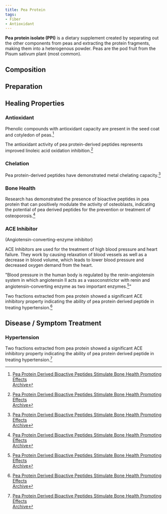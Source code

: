 ```yaml
---
title: Pea Protein
tags:
- Fiber
- Antioxidant
---
```

**Pea protein isolate (PPI)** is a dietary supplement created by separating out the other components from peas and extracting the protein fragments, making them into a heterogenous powder. Peas are the pod fruit from the Pisum sativum plant (most common).

## Composition

## Preparation

## Healing Properties

### Antioxidant

Phenolic compounds with antioxidant capacity are present in the seed coat and cotyledon of peas.[^1]

The antioxidant activity of pea protein-derived peptides represents improved linoleic acid oxidation inhibition.[^1]

### Chelation

Pea protein-derived peptides have demonstrated metal chelating capacity.[^1]

### Bone Health

Research has demonstrated the presence of bioactive peptides in pea protein that can positively modulate the activity of osteoblasts, indicating the potential of pea derived peptides for the prevention or treatment of osteoporosis.[^1]

### ACE Inhibitor

(Angiotensin-converting-enzyme inhibitor)

ACE Inhibitors are used for the treatment of high blood pressure and heart failure. They work by causing relaxation of blood vessels as well as a decrease in blood volume, which leads to lower blood pressure and decreased oxygen demand from the heart.

"Blood pressure in the human body is regulated by the renin-angiotensin system in which angiotensin II acts as a vasoconstrictor with renin and angiotensin-converting enzyme as two important enzymes.[^1]"

Two fractions extracted from pea protein showed a significant ACE inhibitory property indicating the ability of pea protein derived peptide in treating hypertension.[^1]


## Disease / Symptom Treatment

### Hypertension

Two fractions extracted from pea protein showed a significant ACE inhibitory property indicating the ability of pea protein derived peptide in treating hypertension.[^1]

[^1]: [Pea Protein Derived Bioactive Peptides Stimulate Bone Health Promoting Effects](https://doi.org/10.7939/r3-ws1n-gp07)<br>
[Archive](https://ipfs.io/ipfs/QmWYa7pqnSRobFyZpP384XaDwEAsYuDaYx4tmsXMB6fRAy)